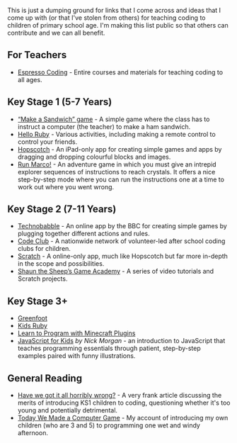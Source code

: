 This is just a dumping ground for links that I come across and ideas that I come up with (or that I've stolen from others) for teaching coding to children of primary school age. I'm making this list public so that others can contribute and we can all benefit.

## For Teachers

- [Espresso Coding](http://www.espressocoding.co.uk/) - Entire courses and materials for teaching coding to all ages.

## Key Stage 1 (5-7 Years)

- [“Make a Sandwich” game](http://blog.craigs.me/2014-11-18-comfort-zone.html#following-instructions) - A simple game where the class has to instruct a computer (the teacher) to make a ham sandwich.
- [Hello Ruby](http://www.helloruby.com/) - Various activities, including making a remote control to control your friends.
- [Hopscotch](http://www.gethopscotch.com/) - An iPad-only app for creating simple games and apps by dragging and dropping colourful blocks and images.
- [Run Marco!](https://www.allcancode.com/) - An adventure game in which you must give an intrepid explorer sequences of instructions to reach crystals. It offers a nice step-by-step mode where you can run the instructions one at a time to work out where you went wrong.

## Key Stage 2 (7-11 Years)

- [Technobabble](http://www.bbc.co.uk/cbbc/games/make-it-technobabble-game-maker) - An online app by the BBC for creating simple games by plugging together different actions and rules.
- [Code Club](https://www.codeclub.org.uk/) - A nationwide network of volunteer-led after school coding clubs for children.
- [Scratch](http://scratch.mit.edu/) - A online-only app, much like Hopscotch but far more in-depth in the scope and possibilities.
- [Shaun the Sheep’s Game Academy](http://shaunsgameacademy.co.uk/) - A series of video tutorials and Scratch projects.

## Key Stage 3+

- [Greenfoot](ttp://www.greenfoot.org/overview)
- [Kids Ruby](http://kidsruby.com/)
- [Learn to Program with Minecraft Plugins ](https://pragprog.com/book/ahmine2/learn-to-program-with-minecraft-plugins)
- [JavaScript for Kids](http://www.nostarch.com/javascriptforkids) _by Nick Morgan_ - an introduction to JavaScript that teaches programming essentials through patient, step-by-step examples paired with funny illustrations.

## General Reading

- [Have we got it all horribly wrong?](http://www.codingclub.co.uk/blog.php#2) - A very frank article discussing the merits of introducing KS1 children to coding, questioning whether it's too young and potentially detrimental.
- [Today We Made a Computer Game](http://blog.craigs.me/2015-01-10-today-we-made-a-computer-game.html) - My account of introducing my own children (who are 3 and 5) to programming one wet and windy afternoon.


